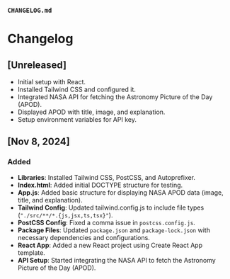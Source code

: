 
### `CHANGELOG.md`

# Changelog

## [Unreleased]
- Initial setup with React.
- Installed Tailwind CSS and configured it.
- Integrated NASA API for fetching the Astronomy Picture of the Day (APOD).
- Displayed APOD with title, image, and explanation.
- Setup environment variables for API key.

## [Nov 8, 2024]

### Added
- **Libraries**: Installed Tailwind CSS, PostCSS, and Autoprefixer.
- **Index.html**: Added initial DOCTYPE structure for testing.
- **App.js**: Added basic structure for displaying NASA APOD data (image, title, and explanation).
- **Tailwind Config**: Updated tailwind.config.js to include file types (`"./src/**/*.{js,jsx,ts,tsx}"`).
- **PostCSS Config**: Fixed a comma issue in `postcss.config.js`.
- **Package Files**: Updated `package.json` and `package-lock.json` with necessary dependencies and configurations.
- **React App**: Added a new React project using Create React App template.
- **API Setup**: Started integrating the NASA API to fetch the Astronomy Picture of the Day (APOD).

```